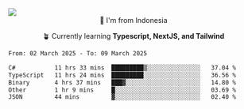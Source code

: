 
<img align = "center" src="https://readme-typing-svg.herokuapp.com?font=Fira+Code&size=25&pause=1000&color=00F713&center=true&vCenter=true&random=false&width=850&height=70&lines=Hi+There+%F0%9F%91%8B%2C+Im+Julian+Caesar;"/>
<br>

<div align = "center">
  📌 I'm from Indonesia
  
  🪴 Currently learning **Typescript, NextJS, and Tailwind**
</div>

<!--START_SECTION:waka-->

```txt
From: 02 March 2025 - To: 09 March 2025

C#           11 hrs 33 mins  █████████▒░░░░░░░░░░░░░░░   37.04 %
TypeScript   11 hrs 24 mins  █████████░░░░░░░░░░░░░░░░   36.56 %
Binary       4 hrs 37 mins   ███▓░░░░░░░░░░░░░░░░░░░░░   14.80 %
Other        1 hr 9 mins     █░░░░░░░░░░░░░░░░░░░░░░░░   03.69 %
JSON         44 mins         ▓░░░░░░░░░░░░░░░░░░░░░░░░   02.40 %
```

<!--END_SECTION:waka-->
